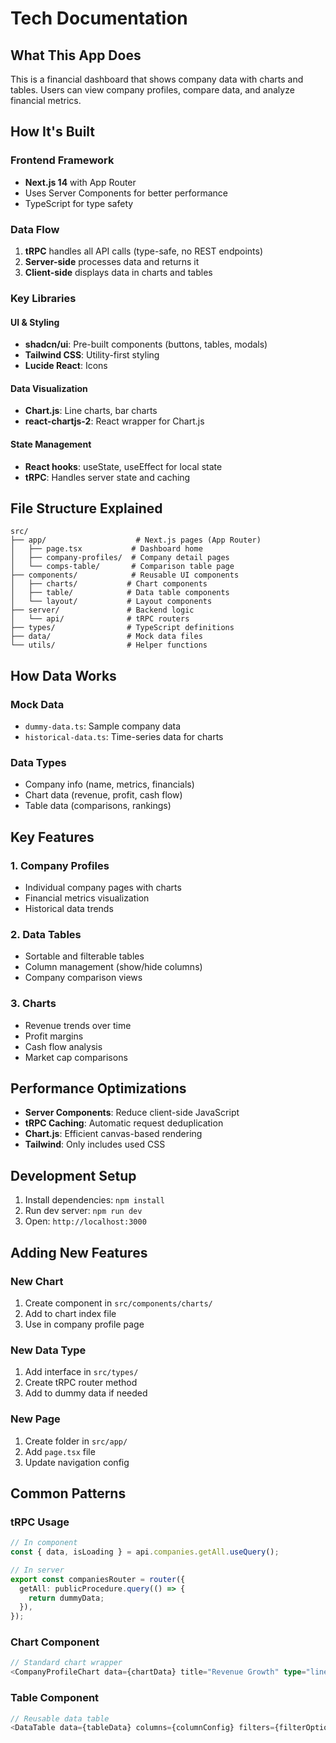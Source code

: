 # Tech Documentation

## What This App Does

This is a financial dashboard that shows company data with charts and tables. Users can view company profiles, compare data, and analyze financial metrics.

## How It's Built

### Frontend Framework

- **Next.js 14** with App Router
- Uses Server Components for better performance
- TypeScript for type safety

### Data Flow

1. **tRPC** handles all API calls (type-safe, no REST endpoints)
2. **Server-side** processes data and returns it
3. **Client-side** displays data in charts and tables

### Key Libraries

#### UI & Styling

- **shadcn/ui**: Pre-built components (buttons, tables, modals)
- **Tailwind CSS**: Utility-first styling
- **Lucide React**: Icons

#### Data Visualization

- **Chart.js**: Line charts, bar charts
- **react-chartjs-2**: React wrapper for Chart.js

#### State Management

- **React hooks**: useState, useEffect for local state
- **tRPC**: Handles server state and caching

## File Structure Explained

```
src/
├── app/                    # Next.js pages (App Router)
│   ├── page.tsx           # Dashboard home
│   ├── company-profiles/  # Company detail pages
│   └── comps-table/       # Comparison table page
├── components/            # Reusable UI components
│   ├── charts/           # Chart components
│   ├── table/            # Data table components
│   └── layout/           # Layout components
├── server/               # Backend logic
│   └── api/              # tRPC routers
├── types/                # TypeScript definitions
├── data/                 # Mock data files
└── utils/                # Helper functions
```

## How Data Works

### Mock Data

- `dummy-data.ts`: Sample company data
- `historical-data.ts`: Time-series data for charts

### Data Types

- Company info (name, metrics, financials)
- Chart data (revenue, profit, cash flow)
- Table data (comparisons, rankings)

## Key Features

### 1. Company Profiles

- Individual company pages with charts
- Financial metrics visualization
- Historical data trends

### 2. Data Tables

- Sortable and filterable tables
- Column management (show/hide columns)
- Company comparison views

### 3. Charts

- Revenue trends over time
- Profit margins
- Cash flow analysis
- Market cap comparisons

## Performance Optimizations

- **Server Components**: Reduce client-side JavaScript
- **tRPC Caching**: Automatic request deduplication
- **Chart.js**: Efficient canvas-based rendering
- **Tailwind**: Only includes used CSS

## Development Setup

1. Install dependencies: `npm install`
2. Run dev server: `npm run dev`
3. Open: `http://localhost:3000`

## Adding New Features

### New Chart

1. Create component in `src/components/charts/`
2. Add to chart index file
3. Use in company profile page

### New Data Type

1. Add interface in `src/types/`
2. Create tRPC router method
3. Add to dummy data if needed

### New Page

1. Create folder in `src/app/`
2. Add `page.tsx` file
3. Update navigation config

## Common Patterns

### tRPC Usage

```typescript
// In component
const { data, isLoading } = api.companies.getAll.useQuery();

// In server
export const companiesRouter = router({
  getAll: publicProcedure.query(() => {
    return dummyData;
  }),
});
```

### Chart Component

```typescript
// Standard chart wrapper
<CompanyProfileChart data={chartData} title="Revenue Growth" type="line" />
```

### Table Component

```typescript
// Reusable data table
<DataTable data={tableData} columns={columnConfig} filters={filterOptions} />
```
